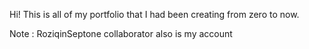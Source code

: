 Hi! This is all of my portfolio that I had been creating from zero to now.

Note : 
RoziqinSeptone collaborator also is my account